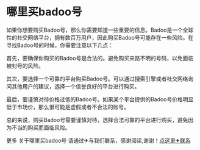 # 哪里买badoo号

如果你想要购买Badoo号，那么你需要知道一些重要的信息。Badoo是一个全球性的社交网络平台，拥有数百万用户，因此购买Badoo号可能存在一些风险。在寻找Badoo号的时候，你需要注意以下几点：

首先，要确保你购买的Badoo号是合法的。避免购买来路不明的号码，以免面临被封号的风险。

其次，要选择一个可靠的平台购买Badoo号。可以通过搜索引擎或者社交网络询问其他用户的建议，选择一个信誉良好的平台进行购买。

最后，要谨慎对待价格过低的Badoo号。如果某个平台提供的Badoo号价格明显低于市场价，那么很可能是虚假或者不合法的账号。

总的来说，购买Badoo号需要谨慎对待，选择合法可靠的平台进行购买，避免因为不当的购买而面临风险。

更多 关于哪里买badoo号 请通过✈与我们联系，感谢阅读,谢谢！[点这里✈联系](https://111.k02.cc)